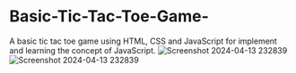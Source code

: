 # Basic-Tic-Tac-Toe-Game-
A basic tic tac toe game using HTML, CSS and JavaScript for implement and learning the concept of JavaScript. 
![Screenshot 2024-04-13 232839](https://github.com/MayankSanodiy/Basic-Tic-Tac-Toe-Game-/assets/124913875/57996d19-55c7-45e8-955e-bafe4b80f180)
![Screenshot 2024-04-13 232839](https://github.com/user-attachments/assets/ab94fc32-3819-4666-8f85-938a8c35b30c)
